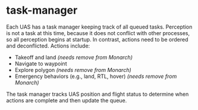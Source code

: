 # task-manager

Each UAS has a task manager keeping track of all queued tasks. Perception is not a task at this time, because it does not conflict with other processes, so all perception begins at startup. In contrast, actions need to be ordered and deconflicted. Actions include:
* Takeoff and land *(needs remove from Monarch)*
* Navigate to waypoint
* Explore polygon *(needs remove from Monarch)*
* Emergency behaviors (e.g., land, RTL, hover) *(needs remove from Monarch)*

The task manager tracks UAS position and flight status to determine when actions are complete and then update the queue.